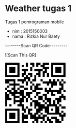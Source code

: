 # Weather tugas 1
Tugas 1 pemrograman mobile 
- nim  : 2015150003
- nama : Rizkia Nur Baety

--------Scan QR Code---------


![Scan This QR]<br><br><img src="baety.png">




